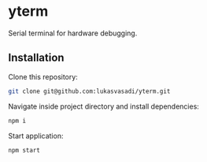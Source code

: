 # yterm

Serial terminal for hardware debugging.

## Installation

Clone this repository:

```zsh
git clone git@github.com:lukasvasadi/yterm.git
```

Navigate inside project directory and install dependencies:

```zsh
npm i
```

Start application:

```zsh
npm start
```
